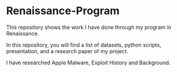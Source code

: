 # Renaissance-Program
This repository shows the work I have done through my program in Renaissance.

In this repository, you will find a list of datasets, python scripts, presentation, and a research paper of my project. 

I have researched Apple Malware, Exploit History and Background.
